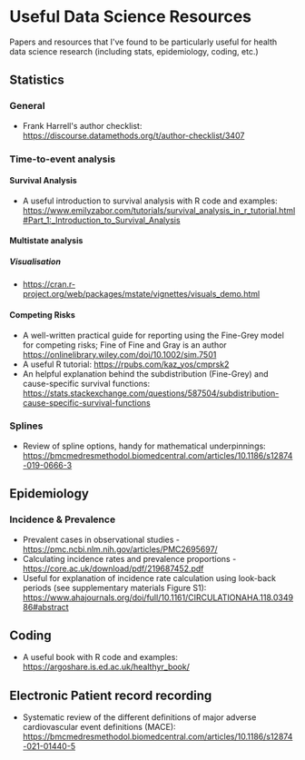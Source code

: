 # Useful Data Science Resources
Papers and resources that I've found to be particularly useful for health data science research (including stats, epidemiology, coding, etc.)

## Statistics
### General
* Frank Harrell's author checklist: https://discourse.datamethods.org/t/author-checklist/3407 
### Time-to-event analysis

#### Survival Analysis
* A useful introduction to survival analysis with R code and examples: https://www.emilyzabor.com/tutorials/survival_analysis_in_r_tutorial.html#Part_1:_Introduction_to_Survival_Analysis

#### Multistate analysis

##### Visualisation
* https://cran.r-project.org/web/packages/mstate/vignettes/visuals_demo.html

#### Competing Risks
* A well-written practical guide for reporting using the Fine-Grey model for competing risks; Fine of Fine and Gray is an author https://onlinelibrary.wiley.com/doi/10.1002/sim.7501
* A useful R tutorial: https://rpubs.com/kaz_yos/cmprsk2
* An helpful explanation behind the subdistribution (Fine-Grey) and cause-specific survival functions: https://stats.stackexchange.com/questions/587504/subdistribution-cause-specific-survival-functions

### Splines 
* Review of spline options, handy for mathematical underpinnings: https://bmcmedresmethodol.biomedcentral.com/articles/10.1186/s12874-019-0666-3

## Epidemiology

### Incidence & Prevalence
* Prevalent cases in observational studies -  https://pmc.ncbi.nlm.nih.gov/articles/PMC2695697/
* Calculating incidence rates and prevalence proportions - https://core.ac.uk/download/pdf/219687452.pdf
* Useful for explanation of incidence rate calculation using look-back periods (see supplementary materials Figure S1): https://www.ahajournals.org/doi/full/10.1161/CIRCULATIONAHA.118.034986#abstract

## Coding
* A useful book with R code and examples: https://argoshare.is.ed.ac.uk/healthyr_book/

## Electronic Patient record recording
* Systematic review of the different definitions of major adverse cardiovascular event definitions (MACE): https://bmcmedresmethodol.biomedcentral.com/articles/10.1186/s12874-021-01440-5
